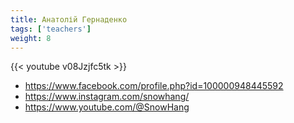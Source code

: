 ```yaml
---
title: Анатолій Гернаденко
tags: ['teachers']
weight: 8
---
```

{{< youtube v08Jzjfc5tk >}}

- https://www.facebook.com/profile.php?id=100000948445592
- https://www.instagram.com/snowhang/
- https://www.youtube.com/@SnowHang

